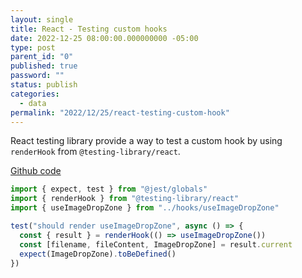 ```yaml
---
layout: single
title: React - Testing custom hooks
date: 2022-12-25 08:00:00.000000000 -05:00
type: post
parent_id: "0"
published: true
password: ""
status: publish
categories:
  - data
permalink: "2022/12/25/react-testing-custom-hook"
---
```


React testing library provide a way to test a custom hook by using `renderHook` from `@testing-library/react`.

[Github code](https://github.com/nsclass/ns-svg-converter/blob/master/ns-svg-converter-react/src/__tests__/ImageDropZone.test.jsx)

```js
import { expect, test } from "@jest/globals"
import { renderHook } from "@testing-library/react"
import { useImageDropZone } from "../hooks/useImageDropZone"

test("should render useImageDropZone", async () => {
  const { result } = renderHook(() => useImageDropZone())
  const [filename, fileContent, ImageDropZone] = result.current
  expect(ImageDropZone).toBeDefined()
})
```
